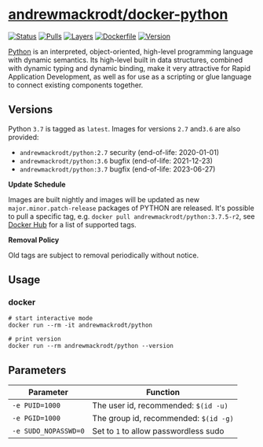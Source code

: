 # [andrewmackrodt/docker-python](https://github.com/andrewmackrodt/dockerfiles/tree/master/python)

[![Status](https://jenkins.mackrodt.io/buildStatus/icon?job=dockerfiles%2Fpython)][status]
[![Pulls](https://img.shields.io/docker/pulls/andrewmackrodt/python.svg)][pulls]
[![Layers](https://images.microbadger.com/badges/image/andrewmackrodt/python.svg)][layers]
[![Dockerfile](https://img.shields.io/github/size/andrewmackrodt/dockerfiles/python/Dockerfile.svg?label=dockerfile)][dockerfile]
[![Version](https://images.microbadger.com/badges/version/andrewmackrodt/python.svg)][version]

[status]: https://jenkins.mackrodt.io/job/dockerfiles/job/python/
[pulls]: https://hub.docker.com/r/andrewmackrodt/python
[layers]: https://microbadger.com/images/andrewmackrodt/python
[dockerfile]: https://github.com/andrewmackrodt/dockerfiles/blob/master/python/Dockerfile
[version]: https://hub.docker.com/r/andrewmackrodt/python/tags

[Python](https://www.python.org/) is an interpreted, object-oriented, high-level
programming language with dynamic semantics. Its high-level built in data
structures, combined with dynamic typing and dynamic binding, make it very
attractive for Rapid Application Development, as well as for use as a scripting
or glue language to connect existing components together.

## Versions

Python `3.7` is tagged as `latest`. Images for versions `2.7` and`3.6` are also provided:

- `andrewmackrodt/python:2.7` security (end-of-life: 2020-01-01)
- `andrewmackrodt/python:3.6` bugfix (end-of-life: 2021-12-23)
- `andrewmackrodt/python:3.7` bugfix (end-of-life: 2023-06-27)

**Update Schedule**

Images are built nightly and images will be updated as new `major.minor.patch-release`
packages of PYTHON are released. It's possible to pull a specific tag, e.g.
`docker pull andrewmackrodt/python:3.7.5-r2`, see [Docker Hub][hub] for a list of
supported tags.

[hub]: https://hub.docker.com/r/andrewmackrodt/python/tags

**Removal Policy**

Old tags are subject to removal periodically without notice.

## Usage

### docker

```
# start interactive mode
docker run --rm -it andrewmackrodt/python

# print version
docker run --rm andrewmackrodt/python --version
```

## Parameters

| Parameter | Function |
| --- | --- |
| `-e PUID=1000` | The user id, recommended: `$(id -u)` |
| `-e PGID=1000` | The group id, recommended: `$(id -g)` |
| `-e SUDO_NOPASSWD=0` | Set to `1` to allow passwordless sudo |
